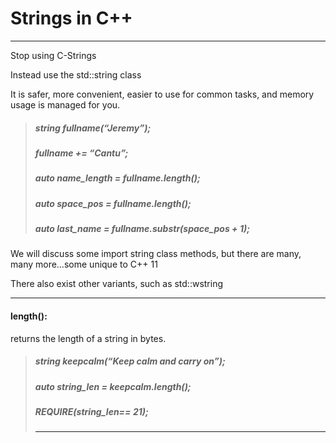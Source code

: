 # Strings in C++

---

Stop using C-Strings

Instead use the std::string class

It is safer, more convenient, easier to use for common tasks, and memory usage is managed for you.

> ##### string fullname\(“Jeremy”\);
>
> ##### fullname += “Cantu”;
>
> ##### auto name\_length = fullname.length\(\);
>
> ##### auto space\_pos = fullname.length\(\);
>
> ##### auto last\_name = fullname.substr\(space\_pos + 1\);

We will discuss some import string class methods, but there are many, many more…some unique to C++ 11

There also exist other variants, such as std::wstring

---

#### length\(\):

returns the length of a string in bytes.

> ##### string keepcalm\(“Keep calm and carry on”\);
>
> ##### auto string\_len = keepcalm.length\(\);
>
> ##### REQUIRE\(string\_len== 21\);
>
> ---



